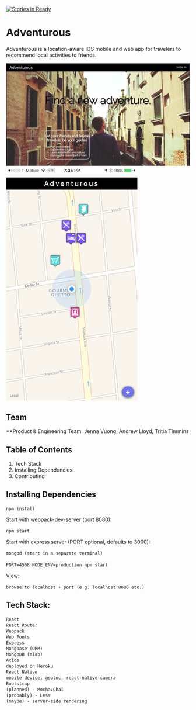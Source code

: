 [![Stories in Ready](https://badge.waffle.io/Flatten-Threat/Spree.png?label=ready&title=Ready)](https://waffle.io/Flatten-Threat/Spree)
# Adventurous

Adventurous is a location-aware iOS mobile and web app for travelers to recommend local activities to friends.

<span width="50px" height="50px"><img src="./public/images/adventurous_desktop.png"></span>
<span width="50px" height="50px"><img src="./public/images/adventurous_mobile.png"></span>

## Team

**Product & Engineering Team: Jenna Vuong, Andrew Lloyd, Tritia Timmins

## Table of Contents

1. Tech Stack
2. Installing Dependencies
3. Contributing

## Installing Dependencies

    npm install
    
Start with webpack-dev-server (port 8080):

    npm start

Start with express server (PORT optional, defaults to 3000):

    mongod (start in a separate terminal)
    
    PORT=4568 NODE_ENV=production npm start

View:

    browse to localhost + port (e.g. localhost:8080 etc.)

## Tech Stack:

    React
    React Router
    Webpack
    Web Fonts
    Express
    Mongoose (ORM)
    MongoDB (mlab)
    Axios
    deployed on Heroku
    React Native
    mobile device: geoloc, react-native-camera
    Bootstrap
    (planned) - Mocha/Chai
    (probably) - Less
    (maybe) - server-side rendering
